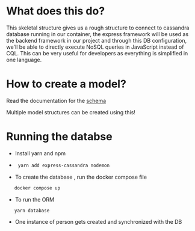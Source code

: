 # What does this do?

This skeletal structure gives us a rough structure to connect to cassandra database running in our container, the express framework will be used as the backend framework in our project and through this DB configuration, we'll be able to directly execute NoSQL queries in JavaScript instead of CQL. This can be very useful for developers as everything is simplified in one language.

# How to create a model?

Read the documentation for the [schema](https://express-cassandra.readthedocs.io/en/stable/installation/)

Multiple model structures can be created using this!

# Running the databse
 - Install yarn and npm
 - ```sh
    yarn add express-cassandra nodemon
    ```
 - To create the database , run the docker compose file
 ```sh
    docker compose up
```
 - To run the ORM 
 ```sh
    yarn database
```
 - One instance of person gets created and synchronized with the DB 
